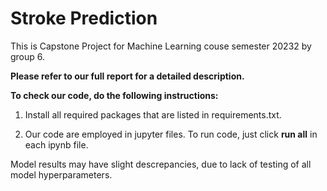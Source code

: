 # Stroke Prediction
This is Capstone Project for Machine Learning couse semester 20232 by group 6.

**Please refer to our full report for a detailed description.**

**To check our code, do the following instructions:**

1. Install all required packages that are listed in requirements.txt.

2. Our code are employed in jupyter files. To run code, just click **run all** in each ipynb file.

Model results may have slight descrepancies, due to lack of testing of all model hyperparameters.